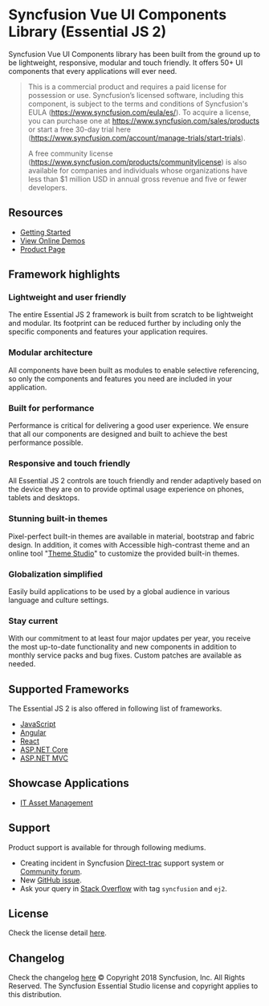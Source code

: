 # Syncfusion Vue UI Components Library (Essential JS 2)
 Syncfusion Vue UI Components library has been built from the ground up to be lightweight, responsive, modular and touch friendly. It offers 50+ UI components that every applications will ever need.
 > This is a commercial product and requires a paid license for possession or use. Syncfusion’s licensed software, including this component, is subject to the terms and conditions of Syncfusion's EULA (https://www.syncfusion.com/eula/es/). To acquire a license, you can purchase one at https://www.syncfusion.com/sales/products or start a free 30-day trial here (https://www.syncfusion.com/account/manage-trials/start-trials).
> 
> A free community license (https://www.syncfusion.com/products/communitylicense) is also available for companies and individuals whose organizations have less than $1 million USD in annual gross revenue and five or fewer developers.
 ## Resources
 * [Getting Started](https://ej2.syncfusion.com/vue/documentation/getting-started/vue-cli?utm_source=npm&utm_campaign=ej2-vue-ui-components)
* [View Online Demos](https://ej2.syncfusion.com/vue/demos?utm_source=npm&utm_campaign=ej2-vue-ui-components)
* [Product Page](https://www.syncfusion.com/vue-ui-components?utm_source=npm&utm_campaign=ej2-vue-ui-components)
 ## Framework highlights
 ### Lightweight and user friendly
 The entire Essential JS 2 framework is built from scratch to be lightweight and modular. Its footprint can be reduced further by including only the specific components and features your application requires.
 ### Modular architecture
 All components have been built as modules to enable selective referencing, so only the components and features you need are included in your application.
 ### Built for performance
 Performance is critical for delivering a good user experience. We ensure that all our components are designed and built to achieve the best performance possible.
 ### Responsive and touch friendly
 All Essential JS 2 controls are touch friendly and render adaptively based on the device they are on to provide optimal usage experience on phones, tablets and desktops.
 ### Stunning built-in themes
 Pixel-perfect built-in themes are available in material, bootstrap and fabric design. In addition, it comes with Accessible high-contrast theme and an online tool "[Theme Studio](https://ej2.syncfusion.com/themestudio/)" to customize the provided built-in themes.
 ### Globalization simplified
 Easily build applications to be used by a global audience in various language and culture settings.
 ### Stay current
 With our commitment to at least four major updates per year, you receive the most up-to-date functionality and new components in addition to monthly service packs and bug fixes. Custom patches are available as needed.
 ## Supported Frameworks
 The Essential JS 2 is also offered in following list of frameworks.
 * [JavaScript](https://www.syncfusion.com/javascript-ui-controls?utm_source=npm&utm_campaign=ej2-vue-ui-components)
* [Angular](https://www.syncfusion.com/angular-ui-components?utm_source=npm&utm_campaign=ej2-vue-ui-components)
* [React](https://www.syncfusion.com/react-ui-components?utm_source=npm&utm_campaign=ej2-vue-ui-components)
* [ASP.NET Core](https://www.syncfusion.com/aspnet-core-ui-controls?utm_source=npm&utm_campaign=ej2-vue-ui-components)
* [ASP.NET MVC](https://www.syncfusion.com/aspnet-mvc-ui-controls?utm_source=npm&utm_campaign=ej2-vue-ui-components)
 ## Showcase Applications
 * [IT Asset Management](https://ej2.syncfusion.com/showcase/vue/assetmanagement?utm_source=npm&utm_campaign=ej2-vue-ui-components)
 ## Support
 Product support is available for through following mediums.
 * Creating incident in Syncfusion [Direct-trac](https://www.syncfusion.com/support/directtrac/incidents?utm_source=npm&utm_campaign=ej2-vue-ui-components) support system or [Community forum](https://www.syncfusion.com/forums/vue?utm_source=npm&utm_campaign=ej2-vue-ui-components).
* New [GitHub issue](https://github.com/syncfusion/ej2-vue-ui-components/issues/issues/new).
* Ask your query in [Stack Overflow](https://stackoverflow.com/) with tag `syncfusion` and `ej2`.
 ## License
 Check the license detail [here](https://github.com/syncfusion/ej2-vue-ui-components/blob/master/LICENSE).
 ## Changelog
 Check the changelog [here](https://ej2.syncfusion.com/vue/documentation/release-notes?utm_source=npm&utm_campaign=ej2-vue-ui-components)
     © Copyright 2018 Syncfusion, Inc. All Rights Reserved.
    The Syncfusion Essential Studio license and copyright applies to this distribution.
